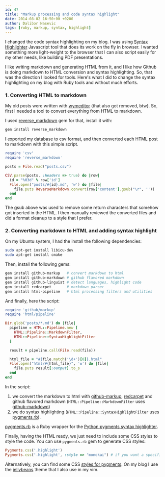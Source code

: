 ```yaml
---
id: 47
title: "Markup processing and code syntax highlight"
date: 2014-08-02 16:50:00 +0200
author: Dalibor Nasevic
tags: [ruby, markup, syntax, highlight]
---
```


I changed the code syntax highlighting on my blog. I was using [Syntax Highlighter](http://alexgorbatchev.com/SyntaxHighlighter/) Javascript tool that does its work on the fly in browser. I wanted something more light-weight to the browser that I can also script easily for my other needs, like building PDF presentations.

I like writing markdown and generating HTML from it, and I like how Github is doing markdown to HTML conversion and syntax highlighting. So, that was the direction I looked for tools. Here's what I did to change the syntax highlighting on my blog with Ruby tools and without much efforts.


### 1. Converting HTML to markdown

My old posts were written with [wymeditor](http://www.wymeditor.org/) (that also got removed, btw). So, first I needed a tool to convert everything from HTML to markdown.

I used [reverse_markdown](https://github.com/xijo/reverse_markdown) gem for that, install it with:

```bash
gem install reverse_markdown
```

I exported my database to csv format, and then converted each HTML post to markdown with this simple script.

```ruby
require 'csv'
require 'reverse_markdown'

posts = File.read("posts.csv")

CSV.parse(posts, :headers => true) do |row|
  id = "%03d" % row['id']
  File.open("posts/#{id}.md", 'w') do |file|
    file.puts ReverseMarkdown.convert(row['content'].gsub("\r", ''))
  end
end
```

The gsub above was used to remove some return characters that somehow got inserted in the HTML. I then manually reviewed the converted files and did a format cleanup to a style that I prefer.


### 2. Converting markdown to HTML and adding syntax highlight

On my Ubuntu system, I had the install the following dependencies:

```bash
sudo apt-get install libicu-dev
sudo apt-get install cmake
```

Then, install the following gems:

```bash
gem install github-markup   # convert markdown to html
gem install github-markdown # github flavored markdown
gem install github-linguist # detect languages, highlight code
gem install redcarpet       # markdown parser
gem install html-pipeline   # html processing filters and utilities
```

And finally, here the script:


```ruby
require 'github/markup'
require 'html/pipeline'

Dir.glob('posts/*.md') do |file|
  pipeline = HTML::Pipeline.new [
    HTML::Pipeline::MarkdownFilter,
    HTML::Pipeline::SyntaxHighlightFilter
  ]

  result = pipeline.call(File.read(file))

  html_file = "#{file.match('\d+')[0]}.html"
  File.open("html/#{html_file}", 'w') do |file|
    file.puts result[:output].to_s
  end
end
```

In the script:

1. we convert the markdown to html with [github-markup](https://github.com/github/markup), [redcarpet](https://github.com/vmg/redcarpet) and github flavored markdown (`HTML::Pipeline::MarkdownFilter` uses [github-markdown](https://rubygems.org/gems/github-markdown))
2. we do syntax highlighting (`HTML::Pipeline::SyntaxHighlightFilter` uses [pygments.rb](https://github.com/tmm1/pygments.rb)).

[pygments.rb](https://github.com/tmm1/pygments.rb) is a Ruby wrapper for the [Python pygments syntax highlighter](http://pygments.org/). 

Finally, having the HTML ready, we just need to include some CSS styles to style the code. You can use `pygments.rb` gem to generate CSS styles:

```ruby
Pygments.css('.highlight')
Pygments.css('.highlight', :style => "monokai") # if you want a specific theme
```

 Alternatively, you can find some CSS [styles for pygments](https://github.com/cstrahan/pygments-styles/tree/master/themes). On my blog I use the [jellybeans](https://github.com/cstrahan/pygments-styles/blob/master/themes/jellybeans.css) theme that I also use in my vim.
